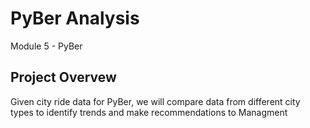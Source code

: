 # PyBer Analysis
Module 5 - PyBer
## Project Overvew
Given city ride data for PyBer, we will compare data from different city types to identify trends and make recommendations to Managment
